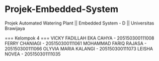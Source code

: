 # Projek-Embedded-System
Projek Automated Watering Plant || Embedded System - D || Universitas Brawijaya

=== Kelompok 4 ===
VICKY FADILLAH EKA CAHYA    - 205150300111008
FERRY CHANIAGI              - 205150300111061
MOHAMMAD FARIQ RAJASA       - 205150300111066
OLYVIA MARIA KALANGI        - 205150300111073
LEISHA NOVEA                - 205150301111035
